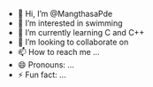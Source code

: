 - 👋 Hi, I’m @MangthasaPde
- 👀 I’m interested in swimming
- 🌱 I’m currently learning C and C++
- 💞️ I’m looking to collaborate on 
- 📫 How to reach me ...
- 😄 Pronouns: ...
- ⚡ Fun fact: ...

<!---
MangthasaPde/MangthasaPde is a ✨ special ✨ repository because its `README.md` (this file) appears on your GitHub profile.
You can click the Preview link to take a look at your changes.
--->
